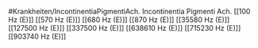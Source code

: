 #Krankheiten/IncontinentiaPigmentiAch.
Incontinentia Pigmenti Ach.
[[100 Hz (E)]]
[[570 Hz (E)]]
[[680 Hz (E)]]
[[870 Hz (E)]]
[[35580 Hz (E)]]
[[127500 Hz (E)]]
[[337500 Hz (E)]]
[[638610 Hz (E)]]
[[715230 Hz (E)]]
[[903740 Hz (E)]]